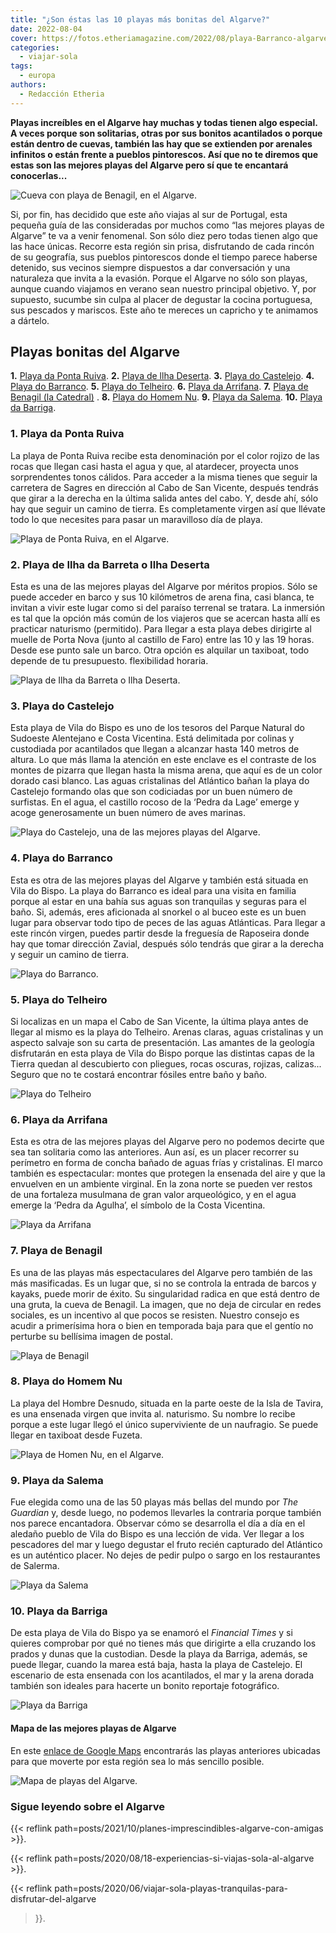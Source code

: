 ```yaml
---
title: "¿Son éstas las 10 playas más bonitas del Algarve?"
date: 2022-08-04
cover: https://fotos.etheriamagazine.com/2022/08/playa-Barranco-algarve.jpg
categories: 
  - viajar-sola
tags: 
  - europa
authors: 
  - Redacción Etheria
---
```


**Playas increíbles en el Algarve hay muchas y todas tienen algo especial. A veces 
porque son solitarias, otras por sus bonitos acantilados o porque están dentro de 
cuevas, también las hay que se extienden por arenales infinitos o están frente a pueblos 
pintorescos. Así que no te diremos que estas son las mejores playas del Algarve pero sí 
que te encantará conocerlas...** 

![Cueva con playa de Benagil, en el Algarve.](https://fotos.etheriamagazine.com/2022/08/playa-cueva-benagil-algarve.jpg "Cueva con playa de Benagil, en el Algarve.")

Si, por fin, has decidido que este año viajas al sur de Portugal, esta pequeña guía de 
las consideradas por muchos como “las mejores playas de Algarve” te va a venir 
fenomenal. Son sólo diez pero todas tienen algo que las hace únicas. Recorre esta región 
sin prisa, disfrutando de cada rincón de su geografía, sus pueblos pintorescos donde el 
tiempo parece haberse detenido, sus vecinos siempre dispuestos a dar conversación y una 
naturaleza que invita a la evasión. Porque el Algarve no sólo son playas, aunque cuando 
viajamos en verano sean nuestro principal objetivo. Y, por supuesto, sucumbe sin culpa 
al placer de degustar la cocina portuguesa, sus pescados y mariscos. Este año te mereces 
un capricho y te animamos a dártelo. 

## Playas bonitas del Algarve

**1\.** [Playa da Ponta Ruiva](#ponta-ruiva). **2\.** [Playa de llha 
Deserta](#ilha-deserta). **3\.** [Playa do Castelejo](#playa-castelejo). **4.** [Playa 
do Barranco](#playa-barranco). **5\.** [Playa do Telheiro](#playa-telheiro). **6\.** 
[Playa da Arrifana](#playa-arrifana). **7\.** [Playa de Benagil (la 
Catedral)](#playa-benagil) . **8\.** [Playa do Homem Nu](#playa-homen). **9\.** [Playa 
da Salema](#playa-salema). **10\.** [Playa da Barriga](#playa-barriga). 

### 1\. Playa da Ponta Ruiva

La playa de Ponta Ruiva recibe esta denominación por el color rojizo de las rocas que 
llegan casi hasta el agua y que, al atardecer, proyecta unos sorprendentes tonos 
cálidos. Para acceder a la misma tienes que seguir la carretera de Sagres en dirección 
al Cabo de San Vicente, después tendrás que girar a la derecha en la última salida antes 
del cabo. Y, desde ahí, sólo hay que seguir un camino de tierra. Es completamente virgen 
así que llévate todo lo que necesites para pasar un maravilloso día de playa. 

![Playa de Ponta Ruiva, en el Algarve.](https://fotos.etheriamagazine.com/2022/08/playa-Ponta-Ruiva-algarve.jpg "Playa de Ponta Ruiva, en el Algarve.")

### 2\. Playa de Ilha da Barreta o Ilha Deserta 

Esta es una de las mejores playas del Algarve por méritos propios. Sólo se puede acceder 
en barco y sus 10 kilómetros de arena fina, casi blanca, te invitan a vivir este lugar 
como si del paraíso terrenal se tratara. La inmersión es tal que la opción más común de 
los viajeros que se acercan hasta allí es practicar naturismo (permitido). Para llegar a 
esta playa debes dirigirte al muelle de Porta Nova (junto al castillo de Faro) entre las 
10 y las 19 horas. Desde ese punto sale un barco. Otra opción es alquilar un taxiboat, 
todo depende de tu presupuesto. flexibilidad horaria. 

![Playa de Ilha da Barreta o Ilha Deserta.](https://fotos.etheriamagazine.com/2022/08/playa-isla-desierta-algarve.jpg "Playa de Ilha da Barreta o Ilha Deserta.")

### 3\. Playa do Castelejo 

Esta playa de Vila do Bispo es uno de los tesoros del Parque Natural do Sudoeste 
Alentejano e Costa Vicentina. Está delimitada por colinas y custodiada por acantilados 
que llegan a alcanzar hasta 140 metros de altura. Lo que más llama la atención en este 
enclave es el contraste de los montes de pizarra que llegan hasta la misma arena, que 
aquí es de un color dorado casi blanco. Las aguas cristalinas del Atlántico bañan la 
playa do Castelejo formando olas que son codiciadas por un buen número de surfistas. En 
el agua, el castillo rocoso de la ‘Pedra da Lage’ emerge y acoge generosamente un buen 
número de aves marinas. 

![Playa do Castelejo, una de las mejores playas del Algarve.](https://fotos.etheriamagazine.com/2022/08/playa-castelejo-algarve.jpg "Playa do Castelejo, una de las mejores playas del Algarve.")

### 4\. Playa do Barranco 

Esta es otra de las mejores playas del Algarve y también está situada en Vila do Bispo. 
La playa do Barranco es ideal para una visita en familia porque al estar en una bahía 
sus aguas son tranquilas y seguras para el baño. Si, además, eres aficionada al snorkel 
o al buceo este es un buen lugar para observar todo tipo de peces de las aguas 
Atlánticas. Para llegar a este rincón virgen, puedes partir desde la freguesía de 
Raposeira donde hay que tomar dirección Zavial, después sólo tendrás que girar a la 
derecha y seguir un camino de tierra. 

![Playa do Barranco.](https://fotos.etheriamagazine.com/2022/08/playa-Barranco-algarve.jpg "Playa do Barranco.")

### 5\. Playa do Telheiro

Si localizas en un mapa el Cabo de San Vicente, la última playa antes de llegar al mismo 
es la playa do Telheiro. Arenas claras, aguas cristalinas y un aspecto salvaje son su 
carta de presentación. Las amantes de la geología disfrutarán en esta playa de Vila do 
Bispo porque las distintas capas de la Tierra quedan al descubierto con pliegues, rocas 
oscuras, rojizas, calizas... Seguro que no te costará encontrar fósiles entre baño y 
baño. 

![Playa do Telheiro](https://fotos.etheriamagazine.com/2022/08/playa-Telheiro-algarve.jpg "Playa do Telheiro.")

### 6\. Playa da Arrifana

Esta es otra de las mejores playas del Algarve pero no podemos decirte que sea tan 
solitaria como las anteriores. Aun así, es un placer recorrer su perímetro en forma de 
concha bañado de aguas frías y cristalinas. El marco también es espectacular: montes que 
protegen la ensenada del aire y que la envuelven en un ambiente virginal. En la zona 
norte se pueden ver restos de una fortaleza musulmana de gran valor arqueológico, y en 
el agua emerge la ‘Pedra da Agulha’, el símbolo de la Costa Vicentina. 

![Playa da Arrifana](https://fotos.etheriamagazine.com/2022/08/playa-arrifana-algarve.jpg "Playa da Arrifana.")

### 7\. Playa de Benagil 

Es una de las playas más espectaculares del Algarve pero también de las más masificadas. 
Es un lugar que, si no se controla la entrada de barcos y kayaks, puede morir de éxito. 
Su singularidad radica en que está dentro de una gruta, la cueva de Benagil. La imagen, 
que no deja de circular en redes sociales, es un incentivo al que pocos se resisten. 
Nuestro consejo es acudir a primerísima hora o bien en temporada baja para que el gentío 
no perturbe su bellísima imagen de postal. 

![Playa de Benagil](https://fotos.etheriamagazine.com/2022/08/playa-Benagil-algarve.jpg "Playa de Benagil.")

### 8\. Playa do Homem Nu

La playa del Hombre Desnudo, situada en la parte oeste de la Isla de Tavira, es una 
ensenada virgen que invita al. naturismo. Su nombre lo recibe porque a este lugar llegó 
el único superviviente de un naufragio. Se puede llegar en taxiboat desde Fuzeta. 

![Playa de Homen Nu, en el Algarve.](https://fotos.etheriamagazine.com/2022/08/playa-Homem-Nu-algarve.jpg "Playa de Homen Nu, en el Algarve.")

### 9\. Playa da Salema

Fue elegida como una de las 50 playas más bellas del mundo por _The Guardian_ y, desde 
luego, no podemos llevarles la contraria porque también nos parece encantadora. Observar 
cómo se desarrolla el día a día en el aledaño pueblo de Vila do Bispo es una lección de 
vida. Ver llegar a los pescadores del mar y luego degustar el fruto recién capturado del 
Atlántico es un auténtico placer. No dejes de pedir pulpo o sargo en los restaurantes de 
Salerma. 

![Playa da Salema](https://fotos.etheriamagazine.com/2022/08/playa-Salema-algarve.jpg "Playa da Salema.")

### 10\. Playa da Barriga 

De esta playa de Vila do Bispo ya se enamoró el _Financial Times_ y si quieres comprobar 
por qué no tienes más que dirigirte a ella cruzando los prados y dunas que la custodian. 
Desde la playa da Barriga, además, se puede llegar, cuando la marea está baja, hasta la 
playa de Castelejo. El escenario de esta ensenada con los acantilados, el mar y la arena 
dorada también son ideales para hacerte un bonito reportaje fotográfico. 

![Playa da Barriga](https://fotos.etheriamagazine.com/2022/08/playa-Barriga-algarve.jpg "Playa da Barriga.")

#### Mapa de las mejores playas de Algarve

En este [enlace de Google Maps](https://goo.gl/maps/GN57dEvdNHtPzXfC9) encontrarás las 
playas anteriores ubicadas para que moverte por esta región sea lo más sencillo posible. 

![Mapa de playas del Algarve.](https://fotos.etheriamagazine.com/2022/08/mapa-playas-algarve.jpg "Mapa de playas del Algarve (haz click en el enlace superior.")

### Sigue leyendo sobre el Algarve

{{< reflink path=posts/2021/10/planes-imprescindibles-algarve-con-amigas >}}. 

{{< reflink path=posts/2020/08/18-experiencias-si-viajas-sola-al-algarve >}}. 

{{< reflink path=posts/2020/06/viajar-sola-playas-tranquilas-para-disfrutar-del-algarve 
>}}.
